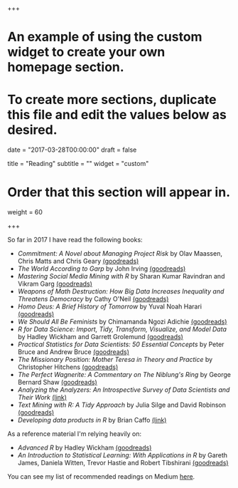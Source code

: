 +++
# An example of using the custom widget to create your own homepage section.
# To create more sections, duplicate this file and edit the values below as desired.

date = "2017-03-28T00:00:00"
draft = false

title = "Reading"
subtitle = ""
widget = "custom"

# Order that this section will appear in.
weight = 60

+++

So far in 2017 I have read the following books:

- *Commitment: A Novel about Managing Project Risk* by Olav Maassen, Chris Matts and Chris Geary [(goodreads)](https://www.goodreads.com/book/show/17910885-commitment)
- *The World According to Garp* by John Irving [(goodreads)](https://www.goodreads.com/book/show/7069.The_World_According_to_Garp)
- *Mastering Social Media Mining with R* by Sharan Kumar Ravindran and Vikram Garg [(goodreads)](https://www.goodreads.com/book/show/26841278-mastering-social-media-mining-with-r)
- *Weapons of Math Destruction: How Big Data Increases Inequality and Threatens Democracy* by Cathy O'Neil [(goodreads)](https://www.goodreads.com/book/show/28186015-weapons-of-math-destruction)
- *Homo Deus: A Brief History of Tomorrow* by Yuval Noah Harari [(goodreads)](https://www.goodreads.com/book/show/28092869-homo-deus)
- *We Should All Be Feminists* by Chimamanda Ngozi Adichie [(goodreads)](https://www.goodreads.com/book/show/22738563-we-should-all-be-feminists)
- *R for Data Science: Import, Tidy, Transform, Visualize, and Model Data* by Hadley Wickham and Garrett Grolemund [(goodreads)](https://www.goodreads.com/book/show/33399049-r-for-data-science)
- *Practical Statistics for Data Scientists: 50 Essential Concepts* by Peter Bruce and Andrew Bruce [(goodreads)](https://www.goodreads.com/book/show/28646693-practical-statistics-for-data-scientists)
- *The Missionary Position: Mother Teresa in Theory and Practice* by Christopher Hitchens [(goodreads)](https://www.goodreads.com/book/show/43372.The_Missionary_Position)
- *The Perfect Wagnerite: A Commentary on The Niblung's Ring* by George Bernard Shaw [(goodreads)](https://www.goodreads.com/book/show/830410.The_Perfect_Wagnerite)
- *Analyzing the Analyzers: An Introspective Survey of Data Scientists and Their Work* [(link)](http://www.oreilly.com/data/free/analyzing-the-analyzers.csp)
- *Text Mining with R: A Tidy Approach* by Julia Silge and David Robinson [(goodreads)](https://www.goodreads.com/book/show/34006736-text-mining-with-r)
- *Developing data products in R* by Brian Caffo [(link)](https://leanpub.com/ddp)

As a reference material I'm relying heavily on:

- *Advanced R* by Hadley Wickham [(goodreads)](https://www.goodreads.com/book/show/22578860-advanced-r)
- *An Introduction to Statistical Learning: With Applications in R* by Gareth James, Daniela Witten, Trevor Hastie and Robert Tibshirani [(goodreads)](https://www.goodreads.com/book/show/17397466-an-introduction-to-statistical-learning)

You can see my list of recommended readings on Medium [here](https://medium.com/@floresf/has-recommended).